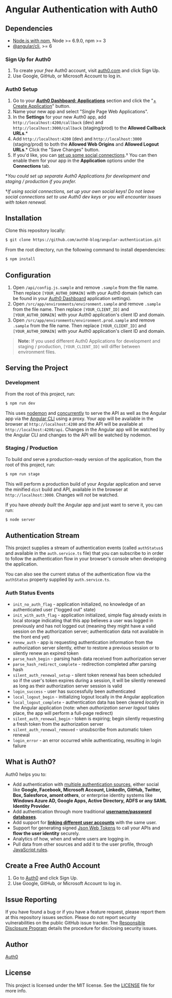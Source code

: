 # Angular Authentication with Auth0

## Dependencies

* [Node.js with npm](http://nodejs.org), Node >= 6.9.0, npm >= 3
* [@angular/cli](https://github.com/angular/angular-cli), >= 6

### Sign Up for Auth0

1. To create your _free_ Auth0 account, visit [auth0.com](https://auth0.com) and click Sign Up.
2. Use Google, GitHub, or Microsoft Account to log in.

### Auth0 Setup

1. Go to your [**Auth0 Dashboard: Applications**](https://manage.auth0.com/#/applications) section and click the "[+ Create Application](https://manage.auth0.com/#/applications/create)" button.
2. Name your new app and select "Single Page Web Applications".
3. In the **Settings** for your new Auth0 app, add `http://localhost:4200/callback` (dev) and `http://localhost:3000/callback` (staging/prod) to the **Allowed Callback URLs**.*
4. Add `http://localhost:4200` (dev) and `http://localhost:3000` (staging/prod) to both the **Allowed Web Origins** and **Allowed Logout URLs**.* Click the "Save Changes" button.
5. If you'd like, you can [set up some social connections](https://manage.auth0.com/#/connections/social).† You can then enable them for your app in the **Application** options under the **Connections** tab.

*_You could set up separate Auth0 Applications for development and staging / production if you prefer._

†_If using social connections, set up your own social keys! _Do not_ leave social connections set to use Auth0 dev keys or you will encounter issues with token renewal._

## Installation

Clone this repository locally:

```bash
$ git clone https://github.com/auth0-blog/angular-authentication.git
```

From the root directory, run the following command to install dependencies:

```bash
$ npm install
```

## Configuration

1. Open `/api/config.js.sample` and remove `.sample` from the file name. Then replace `[YOUR_AUTH0_DOMAIN]` with your Auth0 domain (which can be found in your [Auth0 Dashboard](https://manage.auth0.com) application settings).
2. Open `/src/app/environments/environment.sample` and remove `.sample` from the file name. Then replace `[YOUR_CLIENT_ID]` and `[YOUR_AUTH0_DOMAIN]` with your Auth0 application's client ID and domain.
3. Open `/src/app/environments/environment.prod.sample` and remove `.sample` from the file name. Then replace `[YOUR_CLIENT_ID]` and `[YOUR_AUTH0_DOMAIN]` with your Auth0 application's client ID and domain.

> **Note:** If you used different Auth0 Applications for development and staging / production, `[YOUR_CLIENT_ID]` will differ between environment files.

## Serving the Project

### Development

From the root of this project, run:

```bash
$ npm run dev
```

This uses [nodemon](https://www.npmjs.com/package/nodemon) and [concurrently](https://www.npmjs.com/package/concurrently) to serve the API as well as the Angular app via the [Angular CLI](https://cli.angular.io) using a proxy. Your app will be available in the browser at `http://localhost:4200` and the API will be available at `http://localhost:4200/api`. Changes in the Angular app will be watched by the Angular CLI and changes to the API will be watched by nodemon.

### Staging / Production

To build _and_ serve a production-ready version of the application, from the root of this project, run:

```bash
$ npm run stage
```

This will perform a production build of your Angular application and serve the minified `dist` build and API, available in the browser at `http://localhost:3000`. Changes will _not_ be watched.

If you have _already built_ the Angular app and just want to serve it, you can run:

```bash
$ node server
```

## Authentication Stream

This project supplies a stream of authentication events (called `authStatus$` and available in the `auth.service.ts` file) that you can subscribe to in order to follow the authentication flow in your browser's console when developing the application.

You can also see the current status of the authentication flow via the `authStatus` property supplied by `auth.service.ts`.

### Auth Status Events

* `init_no_auth_flag` - application initialized, no knowledge of an authenticated user ("logged out" state)
* `init_with_auth_flag` - application initialized, simple flag already exists in local storage indicating that this app believes a user was logged in previously and has not logged out (meaning they might have a valid session on the authorization server; authentication data not available in the front end yet)
* `renew_auth` - app is requesting authentication information from the authorization server silently, either to restore a previous session or to silently renew an expired token
* `parse_hash_begin` - parsing hash data received from authorization server
* `parse_hash_redirect_complete` - redirection completed after parsing hash
* `silent_auth_renewal_setup` - silent token renewal has been scheduled so if the user's token expires during a session, it will be silently renewed as long as their authorization server session is valid
* `login_success` - user has successfully been authenticated
* `local_logout_begin` - initializing logout locally in the Angular application
* `local_logout_complete` - authentication data has been cleared _locally_ in the Angular application (note: when _authorization server logout_ takes place, the app will perform a full-page redirect)
* `silent_auth_renewal_begin` - token is expiring; begin silently requesting a fresh token from the authorization server
* `silent_auth_renewal_removed` - unsubscribe from automatic token renewal
* `login_error` - an error occurred while authenticating, resulting in login failure

## What is Auth0?

Auth0 helps you to:

* Add authentication with [multiple authentication sources](https://docs.auth0.com/identityproviders), either social like **Google, Facebook, Microsoft Account, LinkedIn, GitHub, Twitter, Box, Salesforce, amont others**, or enterprise identity systems like **Windows Azure AD, Google Apps, Active Directory, ADFS or any SAML Identity Provider**.
* Add authentication through more traditional **[username/password databases](https://docs.auth0.com/mysql-connection-tutorial)**.
* Add support for **[linking different user accounts](https://docs.auth0.com/link-accounts)** with the same user.
* Support for generating signed [Json Web Tokens](https://docs.auth0.com/jwt) to call your APIs and **flow the user identity** securely.
* Analytics of how, when and where users are logging in.
* Pull data from other sources and add it to the user profile, through [JavaScript rules](https://docs.auth0.com/rules).

## Create a Free Auth0 Account

1. Go to [Auth0](https://auth0.com) and click Sign Up.
2. Use Google, GitHub, or Microsoft Account to log in.

## Issue Reporting

If you have found a bug or if you have a feature request, please report them at this repository issues section. Please do not report security vulnerabilities on the public GitHub issue tracker. The [Responsible Disclosure Program](https://auth0.com/whitehat) details the procedure for disclosing security issues.

## Author

[Auth0](auth0.com)

## License

This project is licensed under the MIT license. See the [LICENSE](LICENSE) file for more info.
